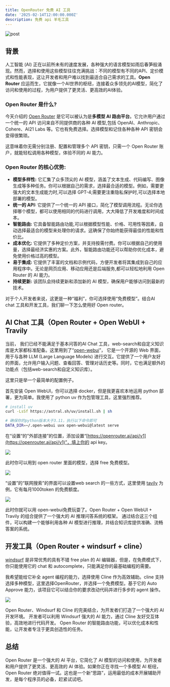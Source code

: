 ```yaml
---
title: OpenRouter 免费 AI 工具
date: '2025-02-14T12:00:00.000Z'
description: 免费 api 羊毛工具
---
```


![post](https://brandonxiang.top/img/openrouter-post.png)

## 背景

人工智能 (AI) 正在以前所未有的速度发展，各种强大的语言模型如雨后春笋般涌现。然而，选择和使用这些模型往往充满挑战：不同的模型有不同的API、定价模式和性能表现，这让开发者和用户难以找到最适合自己需求的工具。**Open Router** 应运而生，它就像一个AI世界的枢纽，连接着众多领先的AI模型，简化了访问和使用的过程，为用户提供了更灵活、更高效的AI体验。

### **Open Router 是什么?**

今天介绍的 [Open Router](https://openrouter.ai/) 是它可以被认为是**多模型 AI 路由平台**。它允许用户通过一个统一的 API 访问来自不同提供商的各种 AI 模型,包括 OpenAI、Anthropic、Cohere、AI21 Labs 等。它也有免费选择。选择模型和记住各种各种 API 密钥会变得很繁琐。

这意味着你无需分别注册、配置和管理多个 API 密钥，只需一个 Open Router 账户，就能轻松调用各种模型，体验不同的 AI 能力。

### Open Router 的核心优势:

- **模型多样性:** 它汇集了众多顶尖的 AI 模型，涵盖了文本生成、代码编写、图像生成等多种任务。你可以根据自己的需求，选择最合适的模型。例如，需要更强大的文本生成能力时,可以选择 GPT-4;需要更注重隐私保护时,可以选择本地部署的模型。
- **统一的 API:** 它提供了一个统一的 API 接口，简化了模型调用流程。无论你选择哪个模型，都可以使用相同的代码进行调用，大大降低了开发难度和时间成本。
- **智能路由:** 它具备智能路由功能,可以根据模型性能、价格、可用性等因素，自动选择最适合的模型来处理你的请求。这确保了你始终能获得最佳的性能和性价比。
- **成本优化:** 它提供了多种定价方案，并支持按需付费。你可以根据自己的使用量，选择最经济实惠的方案。此外，智能路由功能还可以帮助你优化成本，避免使用价格过高的模型。
- **易于集成:** 它提供了丰富的文档和示例代码，方便开发者将其集成到自己的应用程序中。无论是网页应用、移动应用还是后端服务,都可以轻松地利用 Open Router 的 AI 能力。
- **持续更新:** 该团队会持续更新和添加新的 AI 模型，确保用户能够访问到最新的技术。

对于个人开发者来说，这更是一种“福利”，你可选择使用“免费模型”。结合AI chat 工具和开发工具，我们聊一下怎么使用好 Open router。

## AI Chat 工具（Open Router + Open WebUI + Travily

当前， 我们已经不能满足于基本问答的AI Chat 工具，web-search和自定义知识库是大家都标准配备。这里用到了“[open-webui](https://github.com/open-webui/open-webui)”， 它是一个开源的 Web 界面，用于与各种 LLM (Large Language Models) 进行交互。它提供了一个用户友好的界面，允许用户输入问题、查看回答、管理对话历史等。同时，它也满足额外的功能点（包括web-search和自定义知识库）。

这里只是举一个最简单的配置例子。

首先安装 Open WebUI，你可以选择 docker，但是我更喜欢本地运用 python 部署，更为简单。我使用了 python uv 作为包管理工具，这里强烈推荐。

```bash
# install uv
curl -LsSf https://astral.sh/uv/install.sh | sh

# 确保你的python版本大于3.11，执行以下命令即可
DATA_DIR=~/.open-webui uvx open-webui@latest serve
```

在“设置“的”外部连接”的位置，添加设置“[https://openrouter.ai/api/v1](https://openrouter.ai/api/v1)”，填上你的 api key。

![](https://brandonxiang.top/img/openrouter-1.png)

此时你可以用到 open router 里面的模型，选择 free 免费模型。

![](https://brandonxiang.top/img/openrouter-2.png)

“设置”的“联网搜索”的界面可以设置web search 的一些方式，这里使用 [tavily](https://app.tavily.com/) 为例，它有每月1000token 的免费额度。

![](https://brandonxiang.top/img/openrouter-3.png)

此时你就可以用 open-webui免费玩耍了。Open Router + Open WebUI + Travily 的组合提供了一个强大的 AI 推理问答系统的框架。 通过结合这三个组件，可以构建一个能够利用各种 AI 模型进行推理，并结合知识库提供准确、流畅答案的系统。

## 开发工具（Open Router + windsurf + cline）

[windsurf](https://codeium.com/windsurf) 是非常优秀的具有不错 free plan 的 AI 编辑器，但是，在免费模式下，你只能使用它的 chat 和 autocomplete，只能满足你的最基础编程的需要。

我希望能给它补全 agent 编程的能力，选择使用 Cline 作为高效辅助。cline 支持选择多种模型，这里选择OpenRouter，并选择一个免费模型。基于它的 Auto Approve 能力，该项目它可以结合你的要求改动代码并进行多步的 agent 操作。

![](https://brandonxiang.top/img/openrouter-4.png)

Open Router、Windsurf 和 Cline 的完美结合，为开发者们打造了一个强大的 AI 开发环境。 开发者可以利用 Windsurf 强大的 AI 能力，通过 Cline 友好交互体验，高效地进行代码开发。 Open Router 的智能路由功能，可以优化成本和性能，让开发者专注于更具创造性的任务。 

## 总结

Open Router 是一个强大的 AI 平台，它简化了 AI 模型的访问和使用，为开发者和用户提供了更灵活、更高效的 AI 体验。如果你正在寻找一个多模型 AI 枢纽，Open Router 绝对值得一试。这也是一个新“思路”，运用最低的成本开展辅助开发，是每个程序员的必备，赶紧试试吧。